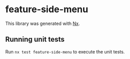 # feature-side-menu

This library was generated with [Nx](https://nx.dev).

## Running unit tests

Run `nx test feature-side-menu` to execute the unit tests.
